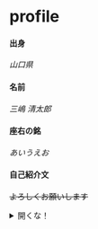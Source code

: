 # profile
#### 出身
*山口県*
<br>
#### 名前
*三嶋 清太郎*
<br>
#### 座右の銘
*あいうえお*
<br>
#### 自己紹介文
~~よろしくお願いします~~
<br>
<details>
  <summary>開くな！</summary>
  1. お前は開いた
  </details>
